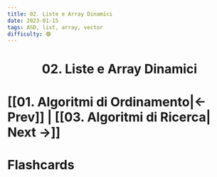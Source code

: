 ```yaml
---
title: 02. Liste e Array Dinamici
date: 2023-01-15
tags: ASD, list, array, vector
difficulty: 🟢
---
```


<h1  style="text-align: center;">  02. Liste e Array Dinamici </h1> 





# [[01. Algoritmi di Ordinamento|← Prev]] | [[03. Algoritmi di Ricerca| Next →]]






# Flashcards


